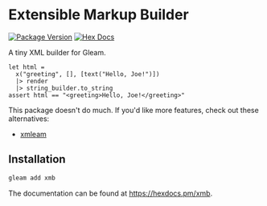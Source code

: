 # Extensible Markup Builder

[![Package Version](https://img.shields.io/hexpm/v/xmb)](https://hex.pm/packages/xmb)
[![Hex Docs](https://img.shields.io/badge/hex-docs-ffaff3)](https://hexdocs.pm/xmb/)

A tiny XML builder for Gleam.

```gleam
let html = 
  x("greeting", [], [text("Hello, Joe!")])
  |> render
  |> string_builder.to_string
assert html == "<greeting>Hello, Joe!</greeting>"
```

This package doesn't do much. If you'd like more features, check out these
alternatives:

- [xmleam](https://hex.pm/packages/xmleam)


## Installation

```sh
gleam add xmb
```

The documentation can be found at <https://hexdocs.pm/xmb>.
